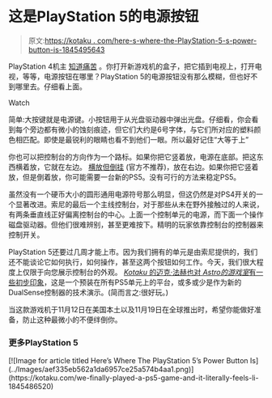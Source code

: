 # 这是PlayStation 5的电源按钮

> 原文:[https://kotaku . com/here-s-where-the-PlayStation-5-s-power-button-is-1845495643](https://kotaku.com/here-s-where-the-playstation-5-s-power-button-is-1845495643)

PlayStation 4机主 [知道痛苦](https://kotaku.com/1464762954#!) 。你打开新游戏机的盒子，把它插到电视上，打开电视，等等，电源按钮在哪里？PlayStation 5的电源按钮没有那么模糊，但也好不到哪里去。仔细看上面。

Watch

简单:大按键就是电源键。小按钮用于从光盘驱动器中弹出光盘。仔细看，你会看到每个旁边都有微小的蚀刻痕迹，但它们大约是6号字体，与它们所对应的塑料颜色相匹配。即使是最锐利的眼睛也看不到他们一眼。所以最好记住“大等于上”

你也可以把控制台的方向作为一个路标。如果你把它竖着放，电源在底部。把这东西横着放，它就在左边。 [横放但倒挂](https://kotaku.com/heres-how-weve-set-up-our-ps5s-1845489179) (官方不推荐)，放在右边。如果你把它竖着放，但是倒着放，你可能需要一台新的PS5。没有可行的方法来稳定PS5。

虽然没有一个硬币大小的圆形通用电源符号那么明显，但这仍然是对PS4开关的一个显著改进。索尼的最后一个主线控制台，对于那些从未在野外接触过的人来说，有两条垂直线正好偏离控制台的中心。上面一个控制单元的电源，而下面一个操作磁盘驱动器。但他们很难辨别，甚至更难按下。精明的玩家依靠控制台的控制器来控制开关。

PlayStation 5还要过几周才能上市。因为我们拥有的单元是由索尼提供的，我们还不能谈论它如何执行，如何操作，甚至这两个按钮如何工作。今天，我们很大程度上仅限于向您展示控制台的外观。 [*Kotaku* 的迈克·法赫也对 *Astro的游戏室*有一些初步印象](https://kotaku.com/we-finally-played-a-ps5-game-and-it-literally-feels-li-1845486520)，这是一个预装在所有PS5单元上的平台，或多或少是作为新的DualSense控制器的技术演示。(简而言之:很好玩。)

当这款游戏机于11月12日在美国本土以及11月19日在全球推出时，希望你能做好准备，防止这种最微小的不便绊倒你。

### 更多PlayStation 5

<aside data-commerce-source="inset" class="sc-16a0mhj-2 gAjHzr">[![Image for article titled Here’s Where The PlayStation 5’s Power Button Is](../Images/aef335eb562a1da6957ce25a574b4aa1.png)](https://kotaku.com/we-finally-played-a-ps5-game-and-it-literally-feels-li-1845486520)</aside>